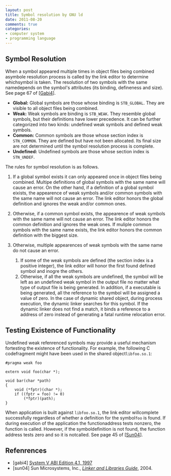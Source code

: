 ```yaml
---
layout: post
title: Symbol resolution by GNU ld
date: 2011-08-20
comments: true
categories:
- computer system
- programming language
---
```


## Symbol Resolution

When a symbol appeared multiple times in object files being combined
asymbole resolution process is called by the link editor to determine
whichsymbol is taken. The resolution of two symbols with the same
namedepends on the symbol's attributes (its binding, defineness and
size). See page 67 of [<a href="#gabi41">Gabi4</a>].
<!--more-->

*  **Global:** Global symbols are those whose binding is
`STB_GLOBAL`. They are visible to all object files being
combined. 
*  **Weak:** Weak symbols are binding is `STB_WEAK`. They resemble
global symbols, but their definitions have lower precedence. It can be
further categorized into two kinds: undefined weak symbols and defined weak
symbols.
*  **Common:** Common symbols are those whose section index is
`STN_COMMON`. They are defined but have not been allocated. Its
final size are not determined until the symbol resolution process is
complete.
*  **Undefined:** Undefined symbols are those whose section index is
`STN_UNDEF`. 

The rules for symbol resolution is as follows.

1.  If a global symbol exists it can only appeared once in object files
being combined. Multipe definitions of global symbols with the same name
will cause an error. On the other hand, if a definition of a global symbol
eixists, the appearence of weak symbols and/or common symbols with the same
name will not cause an error. The link editor honors the global definition
and ignores the weak and/or common ones.

2.  Otherwise, if a common symbol exists, the appearence of weak symbols
with the same name will not cause an error. The link editor honors the
common definition and ignores the weak ones. If muliple common symbols with
the same name exists, the link editor honors the common definition with the
biggest size.

3.  Otherwise, multiple appearences of weak symbols with the same name do not cause an error.
    1.  If some of the weak symbols are defined (the section index is a
    positive integer), the link editor will honor the first found defined
    symbol and inogre the others.
	2.  Otherwise, if all the weak symbols are undefined, the symbol will
	be left as an undefined weak symbol in the output file no matter what
	type of output file is being generated. In addition, if a executable is
	being generated, all the reference to the symbol will be assigned a
	value of zero. In the case of dynamic shared object, during process
	execution, the dynamic linker searches for this symbol. If the dynamic
	linker does not find a match, it binds a reference to a address of zero
	instead of generating a fatal runtime relocation error.

## Testing Existence of Functionality

Undefined weak refenrenced symbols may provide a useful mechanism
fortesting the existence of functionality. For example, the following C
codefragment might have been used in the shared object`libfoo.so.1`:

    #pragma weak foo

    extern void foo(char *);

    void bar(char *path)
    {
        void (*fptr)(char *);
        if ((fptr = foo) != 0)
            (*fptr)(path);
    }

When application is built against `libfoo.so.1`, the link editor
willcomplete successfully regardless of whether a definition for the
symbol`foo` is found. If during execution of the application the
functionaddress tests nonzero, the function is called. However, if the
symboldeﬁnition is not found, the function address tests zero and so it is
notcalled. See page 45 of [<a href="symbols.html#sun04">Sun04</a>].

## Refenrences

*  [gabi4] [System V ABI Edition 4.1, 1997](http://www.sco.com/developers/devspecs/gabi41.pdf)
*  [sun04] Sun Microsystems, Inc., [_Linker and Libraries Guide_](http://download.oracle.com/docs/cd/E19683-01/817-3677/817-3677.pdf), 2004.
